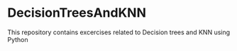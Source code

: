 # DecisionTreesAndKNN

This repository contains excercises related to Decision trees and KNN using Python
